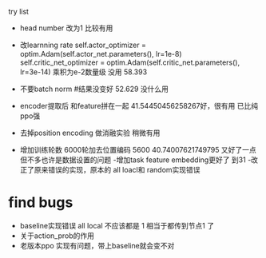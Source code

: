 try list
- head number 
    改为1 比较有用
- 改learnning rate 
    self.actor_optimizer = optim.Adam(self.actor_net.parameters(), lr=1e-8)
    self.critic_net_optimizer = optim.Adam(self.critic_net.parameters(), lr=3e-14)
    乘积为e-2数量级
    没用 58.393

- 不要batch norm #结果没变好 52.629 
    没什么用
- encoder提取后 和feature拼在一起
    41.54450456258267好，很有用 已比纯ppo强
- 去掉position encoding  做消融实验
    稍微有用
- 增加训练轮数
    6000轮加去位置编码 5600
    40.74007621749795 又好了一点但不多也许是数据设置的问题
-增加task feature embedding更好了 到31
-改正了原来错误的实现，原本的 all loacl和 random实现错误

# find bugs
- baseline实现错误 all local 不应该都是 1 相当于都传到节点1 了
- 关于action_prob的作用
- 老版本ppo 实现有问题，带上baseline就会变不对
